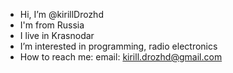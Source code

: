 - Hi, I’m @kirillDrozhd
- I'm from Russia
- I live in Krasnodar
- I’m interested in programming, radio electronics
- How to reach me:
email: kirill.drozhd@gmail.com
